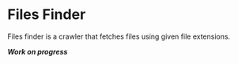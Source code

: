 # Files Finder


Files finder is a crawler that fetches files using given file extensions.

***Work on progress***